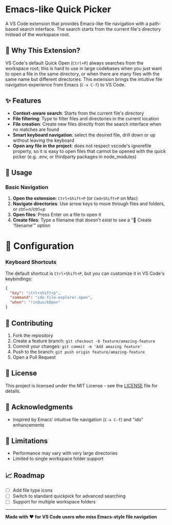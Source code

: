 # Emacs-like Quick Picker

A VS Code extension that provides Emacs-like file navigation with a path-based search interface.
The search starts from the current file's directory instead of the workspace root.

## 🎯 Why This Extension?

VS Code's default Quick Open (`Ctrl+P`) always searches from the workspace root; this is hard to use in large codebases when you just want to open a file in the same directory, or when there are many files with the same name but different directories. This extension brings the intuitive file navigation experience from Emacs (`C-x C-f`) to VS Code.

## ✨ Features

- **Context-aware search**: Starts from the current file's directory
- **File filtering**: Type to filter files and directories in the current location
- **File creation**: Create new files directly from the search interface when no matches are found
- **Smart keyboard navigation**: select the desired file, drill down or up without leaving the keyboard
- **Open any file in the project**: does not respect vscode's ignorefile property, so it is easy to open
  files that cannot be opened with the quick picker (e.g. .env, or thirdparty packages in node_modules)

## 🚀 Usage

### Basic Navigation

1. **Open the extension**: `Ctrl+Shift+P` (or `Cmd+Shift+P` on Mac)
2. **Navigate directories**: Use arrow keys to move through files and folders, or ctrl+n/ctrl+p
3. **Open files**: Press Enter on a file to open it
4. **Create files**: Type a filename that doesn't exist to see a "📄 Create 'filename'" option

# 🔧 Configuration

### Keyboard Shortcuts

The default shortcut is `Ctrl+Shift+P`, but you can customize it in VS Code's keybindings:

```json
{
  "key": "ctrl+shift+p",
  "command": "ido-file-explorer.open",
  "when": "!inQuickOpen"
}
```

## 🤝 Contributing

1. Fork the repository
2. Create a feature branch: `git checkout -b feature/amazing-feature`
3. Commit your changes: `git commit -m 'Add amazing feature'`
4. Push to the branch: `git push origin feature/amazing-feature`
5. Open a Pull Request

## 📝 License

This project is licensed under the MIT License - see the [LICENSE](LICENSE) file for details.

## 🙏 Acknowledgments

- Inspired by Emacs' intuitive file navigation (`C-x C-f`) and "ido" enhancements

## 🐛 Limitations

- Performance may vary with very large directories
- Limited to single workspace folder support

## 📈 Roadmap

- [ ] Add file type icons
- [ ] Switch to standard quickpick for advanced searching
- [ ] Support for multiple workspace folders

---

**Made with ❤️ for VS Code users who miss Emacs-style file navigation**
